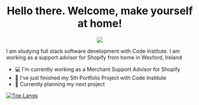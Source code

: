 
<h1 align='center'>Hello there. Welcome, make yourself at home!</h1> 

<div align='center'>
<img align='center' src="https://emoji.slack-edge.com/T017D49VC3F/waveboi/a7052b3522fe38f5.gif">
</div>

I am studying full stack software development with Code Institute. I am working as a support advisor for Shopify from home in Wexford, Ireland

- :computer: I'm currently working as a Merchant Support Advisor for Shopify
- :school: I’ve just finished my 5th Portfolio Project with Code Institute
- :thinking: Currently planning my next project

[![Top Langs](https://github-readme-stats.vercel.app/api/top-langs/?username=anuraghazra&theme=gotham&layout=compact)](https://github.com/anuraghazra/github-readme-stats)


